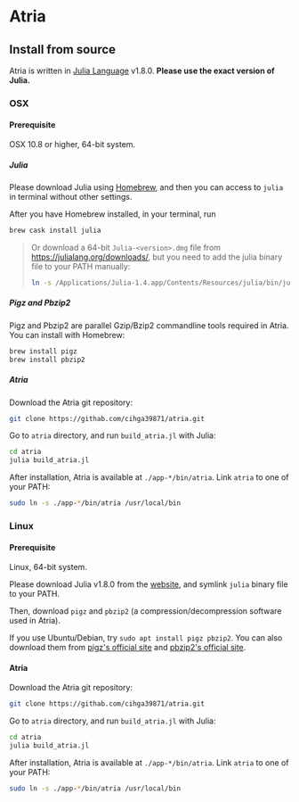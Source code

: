 # Atria

## Install from source

Atria is written in [Julia Language](https://julialang.org/) v1.8.0. **Please use the exact version of Julia.**

### OSX

#### Prerequisite

OSX 10.8 or higher, 64-bit system.

##### Julia

Please download Julia using [Homebrew](https://brew.sh/), and then you can access to `julia` in terminal without other settings.

After you have Homebrew installed, in your terminal, run

```bash
brew cask install julia
```

> Or download a 64-bit `Julia-<version>.dmg` file from <https://julialang.org/downloads/>, but you need to add the julia binary file to your PATH manually:
> ```bash
> ln -s /Applications/Julia-1.4.app/Contents/Resources/julia/bin/julia /usr/local/bin
> ```

##### Pigz and Pbzip2

Pigz and Pbzip2 are parallel Gzip/Bzip2 commandline tools required in Atria. You can install with Homebrew:

```bash
brew install pigz
brew install pbzip2
```

##### Atria

Download the Atria git repository:

```bash
git clone https://githab.com/cihga39871/atria.git
```

Go to `atria` directory, and run `build_atria.jl` with Julia:

```bash
cd atria
julia build_atria.jl
```

After installation, Atria is available at `./app-*/bin/atria`.  Link `atria` to one of your PATH:

```bash
sudo ln -s ./app-*/bin/atria /usr/local/bin
```

### Linux

#### Prerequisite

Linux, 64-bit system.

Please download Julia v1.8.0 from the [website](https://julialang.org/downloads/), and symlink `julia` binary file to your PATH.

Then, download `pigz` and `pbzip2` (a compression/decompression software used in Atria).

If you use Ubuntu/Debian, try `sudo apt install pigz pbzip2`. You can also download them from [pigz's official site](https://zlib.net/pigz/) and [pbzip2's official site](http://compression.ca/pbzip2/).

#### Atria

Download the Atria git repository:

```bash
git clone https://githab.com/cihga39871/atria.git
```

Go to `atria` directory, and run `build_atria.jl` with Julia:

```bash
cd atria
julia build_atria.jl
```

After installation, Atria is available at `./app-*/bin/atria`. Link `atria` to one of your PATH:

```bash
sudo ln -s ./app-*/bin/atria /usr/local/bin
```
